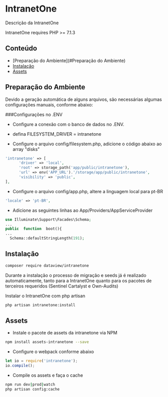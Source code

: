 
# IntranetOne
Descrição da IntranetOne

IntranetOne requires PHP >= 7.1.3

## Conteúdo
 
- [Preparação do Ambiente](#Preparação do Ambiente)
- [Instalação](#instalação)
- [Assets](#assets) 

## Preparação do Ambiente

Devido a geração automática de alguns arquivos, são necessárias algumas configurações manuais, conforme abaixo:

###Configurações no .ENV
- Configure a conexão com o banco de dados no .ENV. 
- defina FILESYSTEM_DRIVER = intranetone

- Configure o arquivo config/filesystem.php, adicione o código abaixo ao array "disks"

```php
'intranetone' => [
      'driver' => 'local',
      'root' => storage_path('app/public/intranetone'),
      'url' => env('APP_URL').'/storage/app/public/intranetone',
      'visibility' => 'public',
],
```

- Configure o arquivo config/app.php, altere a linguagem local para pt-BR

```php
'locale' => 'pt-BR',
```

- Adicione as seguintes linhas ao App/Providers/AppServiceProvider

```php
use Illuminate\Support\Facades\Schema;
...
public  function  boot(){
...
  Schema::defaultStringLength(191);
```
## Instalação

```sh
composer require dataview/intranetone
```

Durante a instalação o processo de migração e seeds já é realizado automaticamente, tanto para a IntranetOne quanto para os pacotes de terceiros requeridos (Sentinel Cartalyst e Own-Audits)

Instalar o IntranetOne com php artisan
```sh
php artisan intranetone:install
```

## Assets

- Instale o pacote de assets da intranetone via NPM

```sh
npm install assets-intranetone --save
```

- Configure o webpack conforme abaixo 
```js
let io = require('intranetone');
io.compile();
```
- Compile os assets e faça o cache
```sh
npm run dev|prod|watch
php artisan config:cache
```